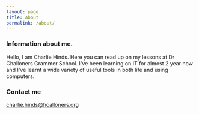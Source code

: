 ```yaml
---
layout: page
title: About
permalink: /about/
---
```

### Information about me.

Hello, I am Charlie Hinds. Here you can read up on my lessons at Dr Challoners Grammer School. I've been learning on IT for almost 2 year now and I've learnt a wide variety of useful tools in both life and using computers.

### Contact me 

[charlie.hinds@hcalloners.org](mailto:charlie.hinds@hcalloners.org) 


